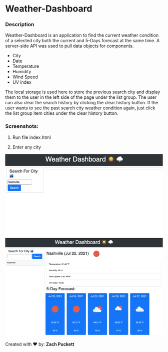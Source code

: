 # Weather-Dashboard
### Description
Weather-Dashboard is an application to find the current weather condition of a selected city both the current and 5-Days forecast at the same time.
A server-side API was used to pull data objects for components.

- City
- Date
- Temperature
- Humidity
- Wind Speed
- UV index

The local storage is used here to store the previous search city and display them to the user in the left side of the page under the list group. The user can also clear the search history by clicking the clear history button.
If the user wants to see the past search city weather condition again, just click the list group item cities under the clear history button.

### Screenshots:
1. Run file index.html


2. Enter any city

![Capture](assets/images/weatherapi.png)
![Capture](assets/images/weatherapi1.png)

Created with :heart: by: **Zach Puckett**
